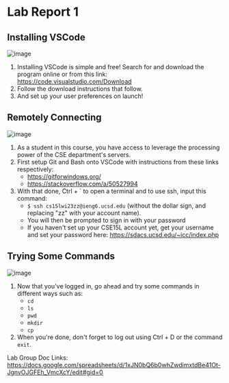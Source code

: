 # Lab Report 1
## Installing VSCode
![image](https://user-images.githubusercontent.com/116617731/212768181-7e07146e-fa5d-40ec-972e-cde63d25b1c1.png)
1. Installing VSCode is simple and free! Search for and download the program online or from this link: https://code.visualstudio.com/Download
2. Follow the download instructions that follow.
3. And set up your user preferences on launch!

## Remotely Connecting
![image](https://user-images.githubusercontent.com/116617731/212768477-3a3d54d2-827a-40d0-81ed-16003ee65292.png)
1. As a student in this course, you have access to leverage the processing power of the CSE department's servers. 
2. First setup Git and Bash onto VSCode with instructions from these links respectively:
    - https://gitforwindows.org/
    - https://stackoverflow.com/a/50527994
3. With that done, Ctrl + `  to open a terminal and to use ssh, input this command:
    - `$ ssh cs15lwi23zz@ieng6.ucsd.edu` (without the dollar sign, and replacing "zz" with your account name).
    - You will then be prompted to sign in with your password
    - If you haven't set up your CSE15L account yet, get your username and set your password here: https://sdacs.ucsd.edu/~icc/index.php

## Trying Some Commands
![image](https://user-images.githubusercontent.com/116617731/212768469-05fe9cde-117c-433b-b6f8-c6947e6f1946.png)
1. Now that you've logged in, go ahead and try some commands in different ways such as:
    - `cd`
    - `ls`
    - `pwd`
    - `mkdir`
    - `cp`
2. When you're done, don't forget to log out using Ctrl + D or the command `exit`.


Lab Group Doc Links: https://docs.google.com/spreadsheets/d/1xJN0bQ6b0whZwdimxtdBe41Ot-JgnvOJGFEh_VmcXcY/edit#gid=0
